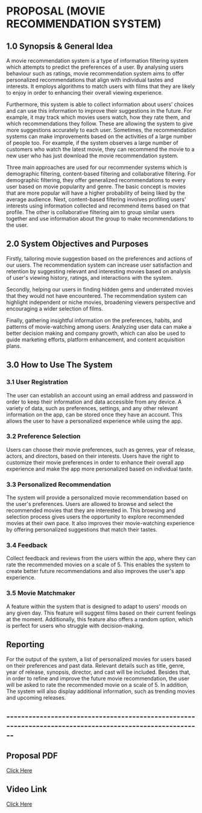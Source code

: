 # PROPOSAL (MOVIE RECOMMENDATION SYSTEM)

## 1.0 Synopsis & General Idea
A movie recommendation system is a type of information filtering system which attempts to predict the preferences of a user. By analysing users behaviour such as ratings, movie recommendation system aims to offer personalized recommendations that align with individual tastes and interests. It employs algorithms to match users with films that they are likely to enjoy in order to enhancing their overall viewing experience.

Furthermore, this system is able to collect information about users’ choices and can use this information to improve their suggestions in the future. For example, it may track which movies users watch, how they rate them, and which recommendations they follow. These are allowing the system to give more suggestions accurately to each user. Sometimes, the recommendation systems can make improvements based on the activities of a large number of people too. For example, if the system observes a large number of customers who watch the latest movie, they can recommend the movie to a new user who has just download the movie recommendation system.

Three main approaches are used for our recommender systems which is demographic filtering, content-based filtering and collaborative filtering. For demographic filtering, they offer generalized recommendations to every user based on movie popularity and genre. The basic concept is movies that are more popular will have a higher probability of being liked by the average audience. Next, content-based filtering involves profiling users’ interests using information collected and recommend items based on that profile. The other is collaborative filtering aim to group similar users together and use information about the group to make recommendations to the user.

## 2.0 System Objectives and Purposes
Firstly, tailoring movie suggestion based on the preferences and actions of our users. The recommendation system can increase user satisfaction and retention by suggesting relevant and interesting movies based on analysis of user's viewing history, ratings, and interactions with the system.

Secondly, helping our users in finding hidden gems and underrated movies that they would not have encountered. The recommendation system can highlight independent or niche movies, broadening viewers perspective and encouraging a wider selection of films.

Finally, gathering insightful information on the preferences, habits, and patterns of movie-watching among users. Analyzing user data can make a better decision making and company growth, which can also be used to guide marketing efforts, platform enhancement, and content acquisition plans. 

## 3.0 How to Use The System
### 3.1 User Registration
The user can establish an account using an email address and password in order to keep their information and data accessible from any device. A variety of data, such as preferences, settings, and any other relevant information on the app, can be stored once they have an account. This allows the user to have a personalized experience while using the app.
### 3.2 Preference Selection
Users can choose their movie preferences, such as genres, year of release, actors, and directors, based on their interests. Users have the right to customize their movie preferences in order to enhance their overall app experience and make the app more personalized based on individual taste.
### 3.3 Personalized Recommendation
The system will provide a personalized movie recommendation based on the user's preferences. Users are allowed to browse and select the recommended movies that they are interested in. This browsing and selection process gives users the opportunity to explore recommended movies at their own pace. It also improves their movie-watching experience by offering personalized suggestions that match their tastes.
### 3.4 Feedback
Collect feedback and reviews from the users within the app, where they can rate the recommended movies on a scale of 5. This enables the system to create better future recommendations and also improves the user's app experience. 
### 3.5 Movie Matchmaker
A feature within the system that is designed to adapt to users' moods on any given day. This feature will suggest films based on their current feelings at the moment. Additionally, this feature also offers a random option, which is perfect for users who struggle with decision-making.

## Reporting
For the output of the system, a list of personalized movies for users based on their preferences and past data. Relevant details such as title, genre, year of release, synopsis, director, and cast will be included. Besides that, in order to refine and improve the future movie recommendation, the user will be asked to rate the recommended movie on a scale of 5. In addition, The system will also display additional information, such as trending movies and upcoming releases.
## --------------------------------------------------------------------------------------------------------
## Proposal PDF
[Click Here](https://github.com/jjn7702/SECJ1023-PT2/blob/main/Submission/sec04_23242/Group%205/Proposal/files/Project%20Proposal.pdf) <br> 
## Video Link
[Click Here](https://www.youtube.com/watch?v=7h0dXbHTV-M&t=152s](https://youtu.be/x3d3-U1fO6s?si=W9Gs7ogg82IptGdw))
